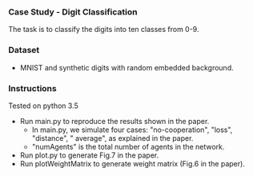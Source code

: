 
### Case Study - Digit Classification
The task is to classify the digits into ten classes from 0-9.

### Dataset
- MNIST and synthetic digits with random embedded background.

### Instructions
Tested on python 3.5

- Run main.py to reproduce the results shown in the paper.
	- In main.py, we simulate four cases: "no-cooperation", "loss", "distance", " average", as explained in the paper.
	- "numAgents" is the total number of agents in the network.
- Run plot.py to generate Fig.7 in the paper.
- Run plotWeightMatrix to generate weight matrix (Fig.6 in the paper).



